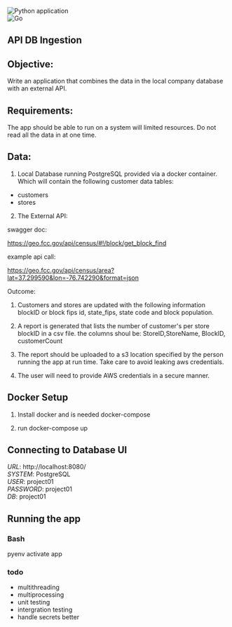 ![Python application](https://github.com/bclipp/api_db_ingestion/workflows/Python%20application/badge.svg)  
![Go](https://github.com/bclipp/api_db_ingestion/workflows/Go/badge.svg)

## API DB Ingestion


## Objective:
Write an application that combines the data in the local company database with an external API.

## Requirements:

The app should be able to run on a system will limited resources. Do not read all the data in at one
time. 

## Data:

1. Local Database running PostgreSQL provided via a docker container. 
Which will contain the following customer data tables:
* customers
* stores

2. The External API: 

swagger doc: 

https://geo.fcc.gov/api/census/#!/block/get_block_find

example api call:  

https://geo.fcc.gov/api/census/area?lat=37.299590&lon=-76.742290&format=json


Outcome:

1. Customers and stores are updated with the following information
blockID or block fips id, state_fips, state code and block population.

2. A report is generated that lists the number of customer's per store blockID in a csv file.
the columns shoul be:
StoreID,StoreName, BlockID, customerCount

3. The report should be uploaded to a s3 location specified by the person running the app at run time. Take care to
avoid leaking aws credentials.

4. The user will need to provide AWS credentials in a secure manner. 

## Docker Setup

1. Install docker and is needed docker-compose

2. run docker-compose up

## Connecting to Database UI

*URL*: http://localhost:8080/  
*SYSTEM*: PostgreSQL  
*USER*: project01  
*PASSWORD*: project01  
*DB*: project01  

## Running the app

### Bash

pyenv activate app


### todo
* multithreading
* multiprocessing
* unit testing
* intergration testing
* handle secrets better
